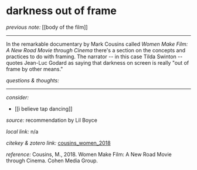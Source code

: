 # darkness out of frame

_previous note:_ [[body of the film]]

---

In the remarkable documentary by Mark Cousins called _Women Make Film: A New Road Movie through Cinema_ there's a section on the concepts and practices to do with framing. The narrator -- in this case Tilda Swinton -- quotes Jean-Luc Godard as saying that darkness on screen is really "out of frame by other means." 

_questions & thoughts:_

--- 

_consider:_ 

- [[i believe tap dancing]]


_source:_ recommendation by Lil Boyce

_local link:_ n/a

_citekey & zotero link:_ [cousins_women_2018](zotero://select/items/1_CPLM9VF9)

_reference:_ Cousins, M., 2018. Women Make Film: A New Road Movie through Cinema. Cohen Media Group.


